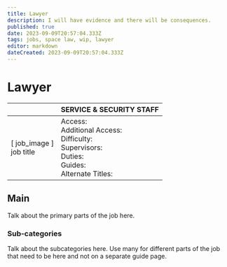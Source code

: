 ```yaml
---
title: Lawyer
description: I will have evidence and there will be consequences.
published: true
date: 2023-09-09T20:57:04.333Z
tags: jobs, space law, wip, lawyer
editor: markdown
dateCreated: 2023-09-09T20:57:04.333Z
---
```


# Lawyer

|                             | SERVICE & SECURITY STAFF                                                                                   |
|-----------------------------|----------------------------------------------------------------------------------------------|
| \[ job_image ]<br>job title | Access:<br>Additional Access:<br>Difficulty:<br>Supervisors:<br>Duties:<br>Guides:<br>Alternate Titles: |

## Main 
Talk about the primary parts of the job here.


### Sub-categories
Talk about the subcategories here. Use many for different parts of the job that need to be here and not on a separate guide page.